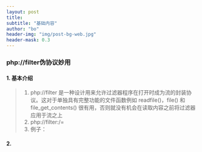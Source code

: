 ```yaml
---
layout: post
title: 
subtitle: "基础内容"
author: "bo"
header-img: "img/post-bg-web.jpg"
header-mask: 0.3
---
```

### php://filter伪协议妙用
#### 1. 基本介绍
>    1. php://filter 是一种设计用来允许过滤器程序在打开时成为流的封装协议。这对于单独具有完整功能的文件函数例如 readfile()，file() 和 file_get_contents() 很有用，否则就没有机会在读取内容之前将过滤器应用于流之上 
>    2. php://filter:/<action>=<name> 
>    3. 例子：
>    
#### 2. 